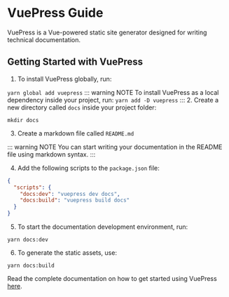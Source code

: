 # VuePress Guide

VuePress is a Vue-powered static site generator designed for writing technical documentation.

## Getting Started with VuePress

1. To install VuePress globally, run:

`yarn global add vuepress`
::: warning NOTE
To install VuePress as a local dependency inside your project, run:
`yarn add -D vuepress`
:::
2. Create a new directory called `docs` inside your project folder:

`mkdir docs`

3. Create a markdown file called `README.md`

::: warning NOTE
You can start writing your documentation in the README file using markdown syntax.
:::

4. Add the following scripts to the `package.json` file:

```json
{
  "scripts": {
    "docs:dev": "vuepress dev docs",
    "docs:build": "vuepress build docs"
  }
}
```

5. To start the documentation development environment, run:

`yarn docs:dev`

6. To generate the static assets, use:

`yarn docs:build`

Read the complete documentation on how to get started using VuePress [here](https://vuepress.vuejs.org/guide/getting-started.html).
